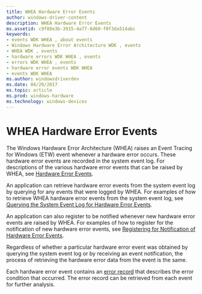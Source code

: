 ```yaml
---
title: WHEA Hardware Error Events
author: windows-driver-content
description: WHEA Hardware Error Events
ms.assetid: c9f88e3b-3915-4a77-8d60-f0f3da514abc
keywords:
- events WDK WHEA , about events
- Windows Hardware Error Architecture WDK , events
- WHEA WDK , events
- hardware errors WDK WHEA , events
- errors WDK WHEA , events
- hardware error events WDK WHEA
- events WDK WHEA
ms.author: windowsdriverdev
ms.date: 04/20/2017
ms.topic: article
ms.prod: windows-hardware
ms.technology: windows-devices
---
```


# WHEA Hardware Error Events


The Windows Hardware Error Architecture (WHEA) raises an Event Tracing for Windows (ETW) event whenever a hardware error occurs. These hardware error events are recorded in the system event log. For descriptions of the various hardware error events that can be raised by WHEA, see [Hardware Error Events](https://msdn.microsoft.com/library/windows/hardware/ff559387).

An application can retrieve hardware error events from the system event log by querying for any events that were logged by WHEA. For examples of how to retrieve WHEA hardware error events from the system event log, see [Querying the System Event Log for Hardware Error Events](querying-the-system-event-log-for-hardware-error-events.md).

An application can also register to be notified whenever new hardware error events are raised by WHEA. For examples of how to register for the notification of new hardware error events, see [Registering for Notification of Hardware Error Events](registering-for-notification-of-hardware-error-events.md).

Regardless of whether a particular hardware error event was obtained by querying the system event log or by receiving an event notification, the process of retrieving the hardware error data from the event is the same.

Each hardware error event contains an [error record](error-records.md) that describes the error condition that occurred. The error record can be retrieved from each event for further analysis.

 

 




